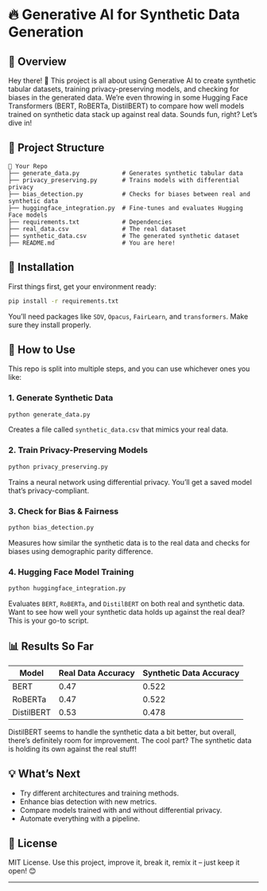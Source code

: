 # 🔥 Generative AI for Synthetic Data Generation

## 🚀 Overview
Hey there! 👋 This project is all about using Generative AI to create synthetic tabular datasets, training privacy-preserving models, and checking for biases in the generated data. We’re even throwing in some Hugging Face Transformers (BERT, RoBERTa, DistilBERT) to compare how well models trained on synthetic data stack up against real data. Sounds fun, right? Let’s dive in!

## 📂 Project Structure
```
📁 Your Repo
├── generate_data.py            # Generates synthetic tabular data
├── privacy_preserving.py       # Trains models with differential privacy
├── bias_detection.py           # Checks for biases between real and synthetic data
├── huggingface_integration.py  # Fine-tunes and evaluates Hugging Face models
├── requirements.txt            # Dependencies
├── real_data.csv               # The real dataset
├── synthetic_data.csv          # The generated synthetic dataset
├── README.md                   # You are here!
```

## 🔧 Installation
First things first, get your environment ready:
```bash
pip install -r requirements.txt
```
You’ll need packages like `SDV`, `Opacus`, `FairLearn`, and `transformers`. Make sure they install properly.

## 📌 How to Use
This repo is split into multiple steps, and you can use whichever ones you like:

### 1. Generate Synthetic Data
```bash
python generate_data.py
```
Creates a file called `synthetic_data.csv` that mimics your real data.

### 2. Train Privacy-Preserving Models
```bash
python privacy_preserving.py
```
Trains a neural network using differential privacy. You’ll get a saved model that’s privacy-compliant.

### 3. Check for Bias & Fairness
```bash
python bias_detection.py
```
Measures how similar the synthetic data is to the real data and checks for biases using demographic parity difference.

### 4. Hugging Face Model Training
```bash
python huggingface_integration.py
```
Evaluates `BERT`, `RoBERTa`, and `DistilBERT` on both real and synthetic data. Want to see how well your synthetic data holds up against the real deal? This is your go-to script.

## 📊 Results So Far
| Model      | Real Data Accuracy | Synthetic Data Accuracy |
|------------|--------------------|-------------------------|
| BERT       | 0.47               | 0.522                   |
| RoBERTa    | 0.47               | 0.522                   |
| DistilBERT | 0.53               | 0.478                   |

DistilBERT seems to handle the synthetic data a bit better, but overall, there’s definitely room for improvement. The cool part? The synthetic data is holding its own against the real stuff!

## 💡 What’s Next
- Try different architectures and training methods.
- Enhance bias detection with new metrics.
- Compare models trained with and without differential privacy.
- Automate everything with a pipeline.

## 📜 License
MIT License. Use this project, improve it, break it, remix it – just keep it open! 😊

---

